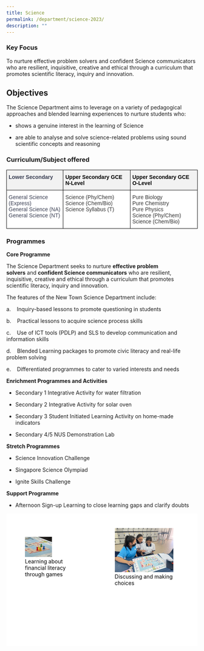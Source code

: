 ```yaml
---
title: Science
permalink: /department/science-2023/
description: ""
---
```

### Key Focus
To nurture effective problem solvers and confident Science communicators who are resilient, inquisitive, creative and ethical through a curriculum that promotes scientific literacy, inquiry and innovation.

## Objectives

The Science Department aims to leverage on a variety of pedagogical approaches and blended learning experiences to nurture students who:

* shows a genuine interest in the learning of Science

* are able to analyse and solve science-related problems using sound scientific concepts and reasoning

### Curriculum/Subject offered

<style type="text/css">
.tg  {border-collapse:collapse;border-spacing:0;}
.tg td{border-color:black;border-style:solid;border-width:1px;font-family:Arial, sans-serif;font-size:14px;
  overflow:hidden;padding:10px 5px;word-break:normal;}
.tg th{border-color:black;border-style:solid;border-width:1px;font-family:Arial, sans-serif;font-size:14px;
  font-weight:normal;overflow:hidden;padding:10px 5px;word-break:normal;}
.tg .tg-citn{background-color:#FFF;color:#333;text-align:left;vertical-align:top}
.tg .tg-xsgn{background-color:#F2F2F2;color:#383D51;font-weight:bold;text-align:left;vertical-align:top}
.tg .tg-9rpc{background-color:#FFF;color:#383D51;text-align:left;vertical-align:top}
</style>
<table class="tg">
<thead>
  <tr>
    <th class="tg-xsgn">Lower Secondary</th>
    <th class="tg-xsgn"><span style="color:black">Upper Secondary GCE N-Level</span></th>
    <th class="tg-xsgn"><span style="color:black">Upper Secondary GCE O-Level</span></th>
  </tr>
</thead>
<tbody>
  <tr>
    <td class="tg-9rpc">General Science (Express)<br>General Science (NA)<br>General Science (NT)</td>
    <td class="tg-citn"><span style="color:#333">Science (Phy/Chem)</span><br><span style="color:#333">Science (Chem/Bio)  </span><br><span style="color:#333">Science Syllabus (T)</span></td>
    <td class="tg-citn"><span style="color:#333">Pure Biology</span><br><span style="color:#333">Pure Chemistry</span><br><span style="color:#333">Pure Physics</span><br><span style="color:#333">Science (Phy/Chem)</span><br><span style="color:#333">Science (Chem/Bio)</span></td>
  </tr>
</tbody>
</table>

### Programmes

**Core Programme**

The Science Department seeks to nurture&nbsp;**effective problem solvers**&nbsp;and&nbsp;**confident Science communicators**&nbsp;who are resilient, inquisitive, creative and ethical through a curriculum that promotes scientific literacy, inquiry and innovation.

  
The features of the New Town Science Department include:

a.&nbsp;&nbsp;&nbsp;&nbsp;Inquiry-based lessons to promote questioning in students

b.&nbsp;&nbsp;&nbsp;&nbsp;Practical lessons to acquire science process skills

c.&nbsp;&nbsp;&nbsp;&nbsp;Use of ICT tools (PDLP) and SLS to develop communication and information skills

d.&nbsp;&nbsp;&nbsp;&nbsp;Blended Learning packages to promote civic literacy and real-life problem solving

e.&nbsp;&nbsp;&nbsp;&nbsp;Differentiated programmes to cater to varied interests and needs

**Enrichment Programmes and Activities**

* Secondary 1 Integrative Activity for water filtration&nbsp; &nbsp;

* Secondary 2 Integrative Activity for solar oven

* Secondary 3 Student Initiated Learning Activity on home-made indicators

* Secondary 4/5 NUS Demonstration Lab

**Stretch Programmes**

* Science Innovation Challenge

* Singapore Science Olympiad

* Ignite Skills Challenge

**Support Programme**

* Afternoon Sign-up Learning to close learning gaps and clarify doubts

<style>
table.GeneratedTable {
  width: 100%;
  background-color: #ffffff;
  border-collapse: collapse;
  border-width: 1px;
  border-color: #ffffff;
  border-style: solid;
  color: #000000;
}

table.GeneratedTable td, table.GeneratedTable th {
  border-width: 1px;
  border-color: #ffffff;
  border-style: solid;
  padding: 7px;
}

table.GeneratedTable thead {
  background-color: #ffffff;
}
</style>
<table class="GeneratedTable">
  <thead>
    <tr>
      <th></th>
      <th></th>
      <th></th>
    </tr>
  </thead>
  <tbody>
    <tr>
      <td>
				<figure>
					<img style="max-width: 50%;" src="/images/Mathematics/financial%20literacy%20workshop%20photograph%201_the%20beginning%20of%20fun%20and%20learning.jpg">
					<figcaption>Learning about financial literacy through games
					</figcaption>
				</figure></td>
      <td>
				<figure>
					<img style="max-width: 100%;" src="/images/Mathematics/financial%20literacy%20workshop%20photograph%206_making%20a%20choice.jpg">
					<figcaption>Discussing and making choices
					</figcaption>
				</figure></td>
      <td></td>
    </tr>
    <tr>
      <td></td>
      <td></td>
      <td></td>
    </tr>
    <tr>
      <td></td>
      <td></td>
      <td></td>
    </tr>
    <tr>
      <td></td>
      <td></td>
      <td></td>
    </tr>
    <tr>
      <td></td>
      <td></td>
      <td></td>
    </tr>
    <tr>
      <td></td>
      <td></td>
      <td></td>
    </tr>
    <tr>
      <td></td>
      <td></td>
      <td></td>
    </tr>
    <tr>
      <td></td>
      <td></td>
      <td></td>
    </tr>
    <tr>
      <td></td>
      <td></td>
      <td></td>
    </tr>
    <tr>
      <td></td>
      <td></td>
      <td></td>
    </tr>
  </tbody>
</table>